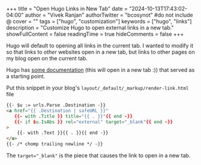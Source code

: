 +++
title = "Open Hugo Links in New Tab"
date = "2024-10-13T17:43:02-04:00"
author = "Vivek Ranjan"
authorTwitter = "bcosynot" #do not include @
cover = ""
tags = ["hugo", "customization"]
keywords = ["hugo", "links"]
description = "Customize Hugo to open external links in a new tab."
showFullContent = false
readingTime = true
hideComments = false
+++

Hugo will default to opening all links in the current tab. I wanted to modify it so that links to _other_ websites open
in a new tab, but links to other pages on my blog open on the current tab.

Hugo has [some documentation](https://gohugo.io/render-hooks/links/) (this will open in a new tab :)) that served as a
starting point.

Put this snippet in your blog's `layout/_default/_markup/render-link.html` file

```html
{{- $u := urls.Parse .Destination -}}
<a href="{{ .Destination | safeURL }}"
   {{- with .Title }} title="{{ . }}"{{ end -}}
   {{- if $u.IsAbs }} rel="external" target="_blank"{{ end -}}
>
    {{- with .Text }}{{ . }}{{ end -}}
</a>
{{- /* chomp trailing newline */ -}}
```

The `target="_blank"` is the piece that causes the link to open in a new tab.
